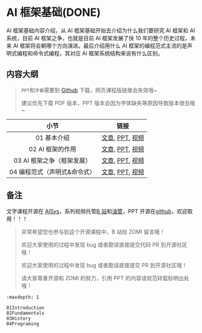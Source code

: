 <!--Copyright © ZOMI 适用于[License](https://github.com/chenzomi12/AISystem)版权许可-->

# AI 框架基础(DONE)

AI 框架基础内容介绍，从 AI 框架基础开始去介绍为什么我们要研究 AI 框架和 AI 系统，目前 AI 框架之争，也就是目前 AI 框架发展了快 10 年的整个历史过程，未来 AI 框架将会朝哪个方向演进。最后介绍用什么 AI 框架的编程范式主流的是声明式编程和命令式编程，其对应 AI 框架系统结构来说有什么区别。

## 内容大纲

> `PPT`和`字幕`需要到 [Github](https://github.com/chenzomi12/AISystem) 下载，网页课程版链接会失效哦~
>
> 建议优先下载 PDF 版本，PPT 版本会因为字体缺失等原因导致版本很丑哦~

| 小节 | 链接|
|:--:|:--:|
| 01 基本介绍| [文章](./01Introduction.md), [PPT](./01Introduction.pdf), [视频](https://www.bilibili.com/video/BV1he4y1z7oD)  |
| 02 AI 框架的作用| [文章](./02Fundamentals.md), [PPT](./02Fundamentals.pdf), [视频](https://www.bilibili.com/video/BV1fd4y1q7qk) |
| 03 AI 框架之争（框架发展）| [文章](./03History.md), [PPT](./03History.pdf), [视频](https://www.bilibili.com/video/BV1C8411x7Kn)  |
| 04 编程范式（声明式&命令式）| [文章](./04Programing.md), [PPT](./04Programing.pdf), [视频](https://www.bilibili.com/video/BV1gR4y1o7WT)  |

## 备注

文字课程开源在 [AISys](https://chenzomi12.github.io/)，系列视频托管[B 站](https://space.bilibili.com/517221395)和[油管](https://www.youtube.com/@ZOMI666/videos)，PPT 开源在[github](https://github.com/chenzomi12/AISystem)，欢迎取用！！！

> 非常希望您也参与到这个开源课程中，B 站给 ZOMI 留言哦！
> 
> 欢迎大家使用的过程中发现 bug 或者勘误直接提交代码 PR 到开源社区哦！
>
> 欢迎大家使用的过程中发现 bug 或者勘误直接提交 PR 到开源社区哦！
>
> 请大家尊重开源和 ZOMI 的努力，引用 PPT 的内容请规范转载标明出处哦！
```{toctree}
:maxdepth: 1

01Introduction
02Fundamentals
03History
04Programing
```